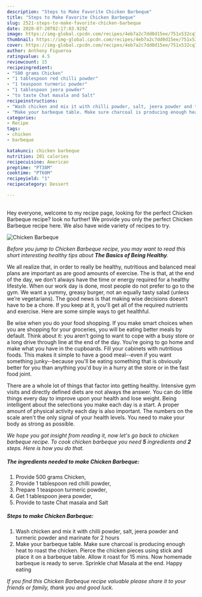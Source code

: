 ```yaml
---
description: "Steps to Make Favorite Chicken Barbeque"
title: "Steps to Make Favorite Chicken Barbeque"
slug: 2521-steps-to-make-favorite-chicken-barbeque
date: 2020-07-20T02:17:03.929Z
image: https://img-global.cpcdn.com/recipes/4eb7a2c7dd0d15ee/751x532cq70/chicken-barbeque-recipe-main-photo.jpg
thumbnail: https://img-global.cpcdn.com/recipes/4eb7a2c7dd0d15ee/751x532cq70/chicken-barbeque-recipe-main-photo.jpg
cover: https://img-global.cpcdn.com/recipes/4eb7a2c7dd0d15ee/751x532cq70/chicken-barbeque-recipe-main-photo.jpg
author: Anthony Figueroa
ratingvalue: 4.5
reviewcount: 15
recipeingredient:
- "500 grams Chicken"
- "1 tablespoon red chilli powder"
- "1 teaspoon turmeric powder"
- "1 tablespoon jeera powder"
- "to taste Chat masala and Salt"
recipeinstructions:
- "Wash chicken and mix it with chilli powder, salt, jeera powder and turmeric powder and marinate for 2 hours"
- "Make your barbeque table. Make sure charcoal is producing enough heat to roast the chicken. Pierce the chicken pieces using stick and place it on a barbeque table. Allow it roast for 15 mins. Now homemade barbeque is ready to serve. Sprinkle chat Masala at the end. Happy eating"
categories:
- Recipe
tags:
- chicken
- barbeque

katakunci: chicken barbeque 
nutrition: 201 calories
recipecuisine: American
preptime: "PT38M"
cooktime: "PT60M"
recipeyield: "1"
recipecategory: Dessert

---
```

<br>
Hey everyone, welcome to my recipe page, looking for the perfect Chicken Barbeque recipe? look no further! We provide you only the perfect Chicken Barbeque recipe here. We also have wide variety of recipes to try.
<br>


![Chicken Barbeque](https://img-global.cpcdn.com/recipes/4eb7a2c7dd0d15ee/751x532cq70/chicken-barbeque-recipe-main-photo.jpg)

<i>Before you jump to Chicken Barbeque recipe, you may want to read this short interesting healthy tips about <strong>The Basics of Being Healthy</strong>.</i>

We all realize that, in order to really be healthy, nutritious and balanced meal plans are important as are good amounts of exercise. The  is that, at the end of the day, we don't always have the time or energy required for a healthy lifestyle. When our work day is done, most people do not prefer to go to the gym. We want a yummy, greasy burger, not an equally tasty salad (unless we’re vegetarians). The good news is that making wise decisions doesn’t have to be a chore. If you keep at it, you'll get all of the required nutrients and exercise. Here are some simple ways to get healthful.

Be wise when you do your food shopping. If you make smart choices when you are shopping for your groceries, you will be eating better meals by default. Think about it: you aren’t going to want to cope with a busy store or a long drive through line at the end of the day. You’re going to go home and make what you have in the cupboards. Fill your cabinets with nutritious foods. This makes it simple to have a good meal--even if you want something junky--because you'll be eating something that is obviously better for you than anything you'd buy in a hurry at the store or in the fast food joint.

There are a whole lot of things that factor into getting healthy. Intensive gym visits and directly defined diets are not always the answer. You can do little things every day to improve upon your health and lose weight. Being intelligent about the selections you make each day is a start. A proper amount of physical activity each day is also important. The numbers on the scale aren't the only signal of your health levels. You need to make your body as strong as possible. 


<i>We hope you got insight from reading it, now let's go back to chicken barbeque recipe. To cook chicken barbeque you need <strong>5</strong> ingredients and <strong>2</strong> steps. Here is how you do that.
</i>

##### The ingredients needed to make Chicken Barbeque:

1. Provide 500 grams Chicken,
1. Provide 1 tablespoon red chilli powder,
1. Prepare 1 teaspoon turmeric powder,
1. Get 1 tablespoon jeera powder,
1. Provide to taste Chat masala and Salt


##### Steps to make Chicken Barbeque:

1. Wash chicken and mix it with chilli powder, salt, jeera powder and turmeric powder and marinate for 2 hours
1. Make your barbeque table. Make sure charcoal is producing enough heat to roast the chicken. Pierce the chicken pieces using stick and place it on a barbeque table. Allow it roast for 15 mins. Now homemade barbeque is ready to serve. Sprinkle chat Masala at the end. Happy eating


<i>If you find this Chicken Barbeque recipe valuable please share it to your friends or family, thank you and good luck.</i>
